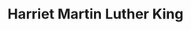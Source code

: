 ---
pid: rs189
title: Harriet Martin Luther King
location_transcription: anywhere
coordinates: "[-75.171815167402, 39.949473768227]"
zipcode: '19148'
gen_neighborhood: South Philadelphia
neighborhood: Whitman,Pennsport,South Philadelphia
outside_phl: 
age: '37'
age_range: 30-39
instagram: 
image_file_name: rs_189.jpg
proposal_transcription: 
topic: Person,History
topic_summary: 0, 0
type: Other No Form
keywords_other: Martin Luther King Harriet
credit: Raheem Rogers
image_labels: 
twitter: 
facebook: 
permalink: "/monuments/rs189/"
layout: item-page
---